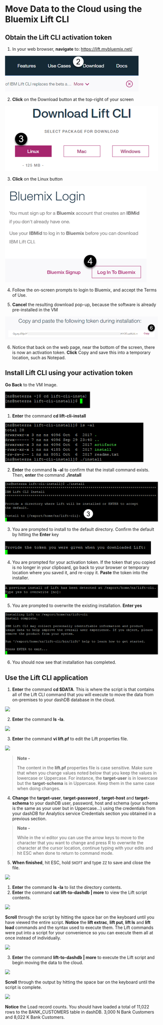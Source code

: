 # Move Data to the Cloud using the Bluemix Lift CLI

## Obtain the Lift CLI activation token
1. In your web browser, **navigate** to: https://lift.mybluemix.net/

<img src="./media/vmimage/vmimage-image-29.png"/>

2. **Click** on the Download button at the top-right of your screen

<img src="./media/vmimage/vmimage-image-30.png"/>

3. **Click** on the Linux button

<img src="./media/vmimage/vmimage-image-31.png"/>

4. Follow the on-screen prompts to login to Bluemix, and accept the Terms of Use.  

5. **Cancel** the resulting download pop-up, because the software is already pre-installed in the VM

<img src="./media/vmimage/vmimage-image-32.png"/>

6. Notice that back on the web page, near the bottom of the screen, there is now an activation token.  **Click** Copy and save this into a temporary location, such as Notepad.  

## Install Lift CLI using your activation token

**Go Back** to the VM Image.  

<img src="./media/vmimage/vmimage-image-33.png"/>

1. **Enter** the command **cd lift-cli-install**

<img src="./media/vmimage/vmimage-image-34.png"/>

2. **Enter** the command **ls -al** to confirm that the install command exists.  Then, **enter** the command **./install**

<img src="./media/vmimage/vmimage-image-35.png"/>

3. You are prompted to install to the default directory.  Confirm the default by hitting the **Enter** key

<img src="./media/vmimage/vmimage-image-36.png"/>

4. You are prompted for your activation token.  If the token that you copied is no longer in your clipboard, go back to your browser or temporary location where you saved it, and re-copy it.  **Paste** the token into the installer.  

<img src="./media/vmimage/vmimage-image-38.png"/>

5. You are prompted to overwrite the existing installation.  **Enter yes** 

<img src="./media/vmimage/vmimage-image-37.png"/>

6. You should now see that installation has completed.  

## Use the Lift CLI application 

1. **Enter** the command **cd $DATA**. This is where the script is that contains all of the Lift CLI command that you will execute to move the data from on-premises to your dashDB database in the cloud.

<img src="./media/vmimage/vmimage-image-15.png"/>

2. **Enter** the command **ls -la**.

<img src="./media/vmimage/vmimage-image-16.png"/>

3. **Enter** the command **vi lift.pf** to edit the Lift properties file.

<img src="./media/vmimage/vmimage-image-17.png"/>

> **Note -** 
>
> The content in the **lift.pf** properties file is case sensitive. Make sure that when you change values noted below that you keep the values in lowercase or Uppercase. For instance, the **target-user** is in lowercase but the **target-schema** is in Uppercase. Keep them in the same case when doing changes.
>

4. **Change** the **target-user**, **target-password** , **target-host** and **target-schema** to your dashDB user, password, host and schema (your schema is the same as your user but in Uppercase...) using the credentials from your dashDB for Analytics service Credentials section you obtained in a previous section.

> **Note -** 
>
> While in the vi editor you can use the arrow keys to move to the character that you want to change and press R to overwrite the character at the cursor location, continue typing with your edits and hit ESC when done to return to command mode.
>

5. **When finished**, hit ESC, hold `SHIFT` and type `ZZ` to save and close the file.

<a name="secgwid" /> 



<img src="./media/vmimage/vmimage-image-24.png"/>

1. **Enter** the command **ls -la** to list the directory contents.
2. **Enter** the command **cat lift-to-dashdb | more** to view the Lift script contents.

<img src="./media/vmimage/vmimage-image-25.png"/>

**Scroll** through the script by hitting the space bar on the keyboard until you have viewed the entire script. **Notice** the **lift extrac**, **lift put**, **lift ls** and **lift load** commands and the syntax used to execute them. The Lift commands were put into a script for your convenience so you can execute them all at once instead of individually.

<img src="./media/vmimage/vmimage-image-26.png"/>

3. **Enter** the command **lift-to-dashdb | more** to execute the Lift script and begin moving the data to the cloud.

<img src="./media/vmimage/vmimage-image-27.png"/>

**Scroll** through the output by hitting the space bar on the keyboard until the script is complete.

<img src="./media/vmimage/vmimage-image-28.png"/>

**Notice** the Load record counts. You should have loaded a total of 11,022 rows to the BANK_CUSTOMERS table in dashDB. 3,000 N Bank Customers and 8,022 K Bank Customers.
